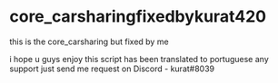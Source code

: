 # core_carsharingfixedbykurat420
this is the core_carsharing but fixed by me

i hope u guys enjoy
this script 
has been translated to portuguese any support just send me request on Discord - kurat#8039
